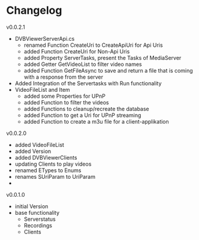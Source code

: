 ﻿# Changelog

v0.0.2.1
- DVBViewerServerApi.cs
  - renamed Function CreateUri to CreateApiUri for Api Uris
  - added Function CreateUri for Non-Api Uris
  - added Property ServerTasks, present the Tasks of MediaServer
  - added Getter GetVideoList to filter video names
  - added Function GetFileAsync to save and return a file that is coming with a response from the server
- Added Integration of the Servertasks with Run functionality
- VideoFileList and Item
  - added some Properties for UPnP
  - added Function to filter the videos
  - added Functions to cleanup/recreate the database
  - added Function to get a Uri for UPnP streaming
  - added Function to create a m3u file for a client-applikation

v0.0.2.0
- added VideoFileList 
- added Version
- added DVBViewerClients
- updating Clients to play videos
- renamed ETypes to Enums
- renames SUriParam to UriParam
- 

v0.0.1.0
- initial Version
- base functionality
  - Serverstatus
  - Recordings
  - Clients